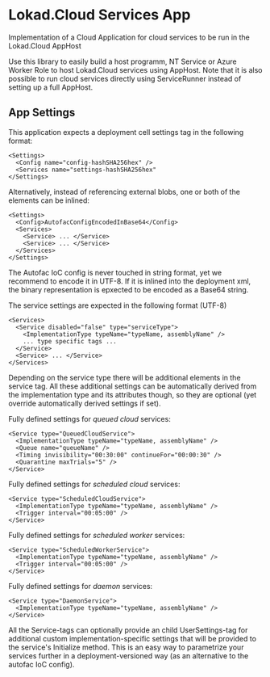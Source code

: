 ﻿Lokad.Cloud Services App
========================

Implementation of a Cloud Application for cloud services to be run in the Lokad.Cloud AppHost

Use this library to easily build a host programm, NT Service or Azure Worker Role to host Lokad.Cloud services using AppHost. Note that it is also possible to run cloud services directly using ServiceRunner instead of setting up a full AppHost.

App Settings
------------

This application expects a deployment cell settings tag in the following format:

    <Settings>
      <Config name="config-hashSHA256hex" />
      <Services name="settings-hashSHA256hex"
    </Settings>

Alternatively, instead of referencing external blobs, one or both of the elements can be inlined:

    <Settings>
      <Config>AutofacConfigEncodedInBase64</Config>
      <Services>
        <Service> ... </Service>
        <Service> ... </Service>
      </Services>
    </Settings>

The Autofac IoC config is never touched in string format, yet we recommend to encode it in UTF-8. If it is inlined into the deployment xml, the binary representation is epxected to be encoded as a Base64 string.

The service settings are expected in the following format (UTF-8)

    <Services>
      <Service disabled="false" type="serviceType">
        <ImplementationType typeName="typeName, assemblyName" />
        ... type specific tags ...
      </Service>
      <Service> ... </Service>
    </Services>

Depending on the service type there will be additional elements in the service tag. All these additional settings can be automatically derived from the implementation type and its attributes though, so they are optional (yet override automatically derived settings if set).

Fully defined settings for *queued cloud* services:

    <Service type="QueuedCloudService">
      <ImplementationType typeName="typeName, assemblyName" />
      <Queue name="queueName" />
      <Timing invisibility="00:30:00" continueFor="00:00:30" />
      <Quarantine maxTrials="5" />
    </Service>

Fully defined settings for *scheduled cloud* services:

    <Service type="ScheduledCloudService">
      <ImplementationType typeName="typeName, assemblyName" />
      <Trigger interval="00:05:00" />
    </Service>

Fully defined settings for *scheduled worker* services:

    <Service type="ScheduledWorkerService">
      <ImplementationType typeName="typeName, assemblyName" />
      <Trigger interval="00:05:00" />
    </Service>

Fully defined settings for *daemon* services:

    <Service type="DaemonService">
      <ImplementationType typeName="typeName, assemblyName" />
    </Service>

All the Service-tags can optionally provide an child UserSettings-tag for additional custom implementation-specific settings that will be provided to the service's Initialize method. This is an easy way to parametrize your services further in a deployment-versioned way (as an alternative to the autofac IoC config).